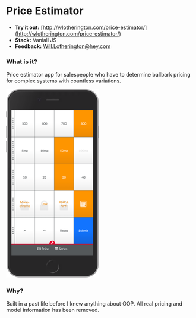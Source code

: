 # Price Estimator

* **Try it out:** [http://wlotherington.com/price-estimator/](http://wlotherington.com/price-estimator/)
* **Stack:** Vaniall JS
* **Feedback:** [Will.Lotherington@hey.com](Will.Lotherington@hey.com)

### What is it?
Price estimator app for salespeople who have to determine ballbark pricing for complex systems with countless variations.

<img src="app.png" width="250px">

### Why?
Built in a past life before I knew anything about OOP. All real pricing and model information has been removed.